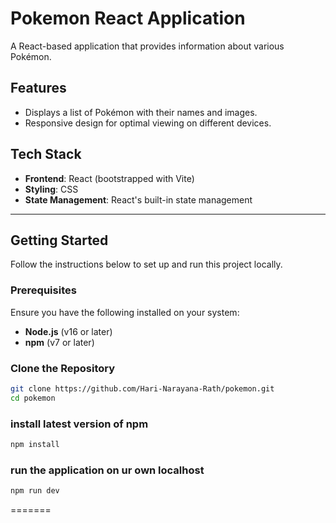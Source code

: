 # **Pokemon React Application**

A React-based application that provides information about various Pokémon.

## **Features**
- Displays a list of Pokémon with their names and images.
- Responsive design for optimal viewing on different devices.

## **Tech Stack**
- **Frontend**: React (bootstrapped with Vite)
- **Styling**: CSS
- **State Management**: React's built-in state management

---

## **Getting Started**

Follow the instructions below to set up and run this project locally.

### **Prerequisites**
Ensure you have the following installed on your system:
- **Node.js** (v16 or later)
- **npm** (v7 or later)

### **Clone the Repository**

```bash
git clone https://github.com/Hari-Narayana-Rath/pokemon.git
cd pokemon
```
### install latest version of npm
```bash
npm install
```
### run the application on ur own localhost
```bash
npm run dev
```
=======
